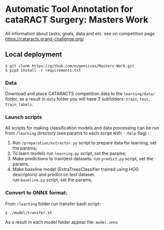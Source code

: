 # Automatic Tool Annotation for cataRACT Surgery: Masters Work

All information about tasks, goals, data and etc. see on competition page https://cataracts.grand-challenge.org/

## Local deployment

	$ git clone https://github.com/evgeniivas/Masters-Work.git
	$ pip3 install -r requirements.txt

### Data

Download and place CATARACTS competition data to the `learning/data/` folder, as a result in `data` folder you will have 3 subfolders: `train`, `test`, `train_labels`.

### Launch scripts

All scripts for making classification models and data processing can be run from `/learning` directory (see params to each script with `--help` flag) :

1. Run `/preparation/extractor.py` script to prepare data for learning, set the params;
2. To learn models run `learning.py` script, set the params;
3. Make predictions to train\test datasets: run `predict.py` script, set the params;
4. Make baseline model (ExtraTreesClassifier trained using HOG descriptors) and predict on test dataset:<br/> 
run `baseline.py` script, set the params;

### Convert to ONNX format:

From `/learning` folder run transfer bash script: <br/>

	$ ./model/transfer.sh

As a result in each model folder appear file: `model.onnx`

